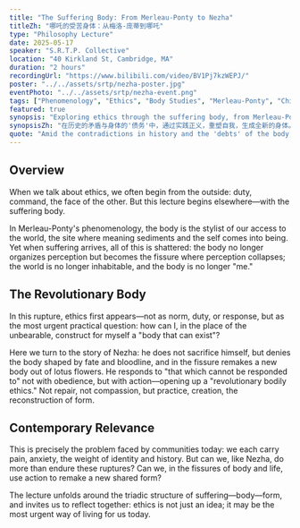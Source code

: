 ```yaml
---
title: "The Suffering Body: From Merleau-Ponty to Nezha"
titleZh: "哪吒的受苦身体：从梅洛-庞蒂到哪吒"
type: "Philosophy Lecture"
date: 2025-05-17
speaker: "S.R.T.P. Collective"
location: "40 Kirkland St, Cambridge, MA"
duration: "2 hours"
recordingUrl: "https://www.bilibili.com/video/BV1Pj7kzWEPJ/"
poster: "../../assets/srtp/nezha-poster.jpg"
eventPhoto: "../../assets/srtp/nezha-event.png"
tags: ["Phenomenology", "Ethics", "Body Studies", "Merleau-Ponty", "Chinese Mythology"]
featured: true
synopsis: "Exploring ethics through the suffering body, from Merleau-Ponty's phenomenology to Nezha's revolutionary bodily transformation."
synopsisZh: "在历史的矛盾与身体的'债务'中，通过实践正义，重塑自我，生成全新的身体。"
quote: "Amid the contradictions in history and the 'debts' of the body, a new body and self emerge through the practice of justice."
---
```


## Overview

When we talk about ethics, we often begin from the outside: duty, command, the face of the other. But this lecture begins elsewhere—with the suffering body.

In Merleau-Ponty's phenomenology, the body is the stylist of our access to the world, the site where meaning sediments and the self comes into being. Yet when suffering arrives, all of this is shattered: the body no longer organizes perception but becomes the fissure where perception collapses; the world is no longer inhabitable, and the body is no longer "me."

## The Revolutionary Body

In this rupture, ethics first appears—not as norm, duty, or response, but as the most urgent practical question: how can I, in the place of the unbearable, construct for myself a "body that can exist"?

Here we turn to the story of Nezha: he does not sacrifice himself, but denies the body shaped by fate and bloodline, and in the fissure remakes a new body out of lotus flowers. He responds to "that which cannot be responded to" not with obedience, but with action—opening up a "revolutionary bodily ethics." Not repair, not compassion, but practice, creation, the reconstruction of form.

## Contemporary Relevance

This is precisely the problem faced by communities today: we each carry pain, anxiety, the weight of identity and history. But can we, like Nezha, do more than endure these ruptures? Can we, in the fissures of body and life, use action to remake a new shared form?

The lecture unfolds around the triadic structure of suffering—body—form, and invites us to reflect together: ethics is not just an idea; it may be the most urgent way of living for us today.